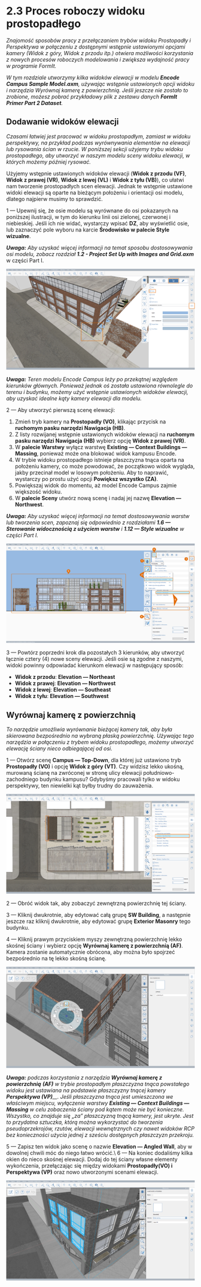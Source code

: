 # 2.3 Proces roboczy widoku prostopadłego

_Znajomość sposobów pracy z przełączaniem trybów widoku Prostopadły i Perspektywa w połączeniu z dostępnymi wstępnie ustawionymi opcjami kamery (Widok z góry, Widok z przodu itp.) otwiera możliwości korzystania z nowych procesów roboczych modelowania i zwiększa wydajność pracy w programie FormIt._

_W tym rozdziale utworzymy kilka widoków elewacji w modelu_ _**Encode Campus Sample Model.axm**, używając wstępnie ustawionych opcji widoku i narzędzia Wyrównaj kamerę z powierzchnią. Jeśli jeszcze nie zostało to zrobione, możesz pobrać przykładowy plik z zestawu danych_ _**FormIt Primer Part 2 Dataset**._

## Dodawanie widoków elewacji

_Czasami łatwiej jest pracować w widoku prostopadłym, zamiast w widoku perspektywy, na przykład podczas wyrównywania elementów na elewacji lub rysowania ścian w rzucie. W poniższej sekcji użyjemy trybu widoku prostopadłego, aby utworzyć w naszym modelu sceny widoku elewacji, w których możemy później rysować._

Użyjemy wstępnie ustawionych widoków elewacji (**Widok z przodu (VF)**, **Widok z prawej (VR)**, **Widok z lewej (VL)** i **Widok z tyłu (VB)**), co ułatwi nam tworzenie prostopadłych scen elewacji. Jednak te wstępnie ustawione widoki elewacji są oparte na bieżącym położeniu i orientacji osi modelu, dlatego najpierw musimy to sprawdzić.

1 — Upewnij się, że osie modelu są wyrównane do osi pokazanych na poniższej ilustracji, w tym do kierunku linii osi zielonej, czerwonej i niebieskiej. Jeśli ich nie widać, wystarczy wpisać **DZ**, aby wyświetlić osie, lub zaznaczyć pole wyboru na karcie **Środowisko w palecie Style wizualne**.

_**Uwaga:**_ _Aby uzyskać więcej informacji na temat sposobu dostosowywania osi modelu, zobacz rozdział_ _**1.2 - Project Set Up with Images and Grid.axm**_ w części Part I.

![](<../../.gitbook/assets/0 (7).png>)

_**Uwaga:** Teren modelu Encode Campus leży po przekątnej względem kierunków głównych. Ponieważ jednak oś została ustawiona równolegle do terenu i budynku, możemy użyć wstępnie ustawionych widoków elewacji, aby uzyskać idealne kąty kamery elewacji dla modelu._

2 — Aby utworzyć pierwszą scenę elewacji:

1. Zmień tryb kamery na **Prostopadły (VO)**, klikając przycisk na **ruchomym pasku narzędzi Nawigacja (HB)**.
2. Z listy rozwijanej wstępnie ustawionych widoków elewacji na **ruchomym pasku narzędzi Nawigacja (HB)** wybierz opcję **Widok z prawej (VR)**.
3. W **palecie Warstwy** wyłącz warstwę **Existing — Context Buildings — Massing**, ponieważ może ona blokować widok kampusu Encode.
4. W trybie widoku prostopadłego istnieje płaszczyzna tnąca oparta na położeniu kamery, co może powodować, że początkowo widok wygląda, jakby przecinał model w losowym położeniu. Aby to naprawić, wystarczy po prostu użyć opcji **Powiększ wszystko (ZA)**.
5. Powiększaj widok do momentu, aż model Encode Campus zajmie większość widoku.
6. W **palecie Sceny** utwórz nową scenę i nadaj jej nazwę **Elevation — Northwest**.

_**Uwaga:**_ _Aby uzyskać więcej informacji na temat dostosowywania warstw lub tworzenia scen, zapoznaj się odpowiednio z rozdziałami_ _**1.6 — Sterowanie widocznością z użyciem warstw**_ _i_ _**1.12 — Style wizualne** w części Part I._

![](<../../.gitbook/assets/1 (10) (1).png>)

3 — Powtórz poprzedni krok dla pozostałych 3 kierunków, aby utworzyć łącznie cztery (4) nowe sceny elewacji. Jeśli osie są zgodne z naszymi, widoki powinny odpowiadać kierunkom elewacji w następujący sposób:

* **Widok z przodu**: **Elevation — Northeast**
* **Widok z prawej**: **Elevation — Northwest**
* **Widok z lewej**: **Elevation — Southeast**
* **Widok z tyłu**: **Elevation — Southwest**

## **Wyrównaj kamerę z powierzchnią**

_To narzędzie umożliwia wyrównanie bieżącej kamery tak, aby była skierowana bezpośrednio na wybraną płaską powierzchnię. Używając tego narzędzia w połączeniu z trybem widoku prostopadłego, możemy utworzyć elewację ściany nieco odbiegającej od osi._

1 — Otwórz scenę **Campus — Top-Down**, dla której już ustawiono tryb **Prostopadły (VO)** i opcję **Widok z góry (VT)**. Czy widzisz lekko ukośną, murowaną ścianę na zwróconej w stronę ulicy elewacji południowo-zachodniego budynku kampusu? Gdybyśmy pracowali tylko w widoku perspektywy, ten niewielki kąt byłby trudny do zauważenia.

![](<../../.gitbook/assets/2 (8) (1).png>)

2 — Obróć widok tak, aby zobaczyć zewnętrzną powierzchnię tej ściany.

3 — Kliknij dwukrotnie, aby edytować całą grupę **SW Building**, a następnie jeszcze raz kliknij dwukrotnie, aby edytować grupę **Exterior Masonry** tego budynku.

4 — Kliknij prawym przyciskiem myszy zewnętrzną powierzchnię lekko skośnej ściany i wybierz opcję **Wyrównaj kamerę z powierzchnią (AF)**. Kamera zostanie automatycznie obrócona, aby można było spojrzeć bezpośrednio na tę lekko skośną ścianę.

![](<../../.gitbook/assets/3 (9).png>)

_**Uwaga:**_ _podczas korzystania z narzędzia_ _**Wyrównaj kamerę z powierzchnią**_ _**(AF)**_ _w trybie prostopadłym płaszczyzna tnąca powstałego widoku jest ustawiana na podstawie płaszczyzny tnącej kamery_ _**Perspektywa (VP)**__. Jeśli płaszczyzna tnąca jest umieszczona we właściwym miejscu, wyłączenie warstwy_ _**Existing — Context Buildings — Massing**_ _w celu zobaczenia ściany pod kątem może nie być konieczne. Wszystko, co znajduje się „za” płaszczyzną tnącą kamery, jest ukryte. Jest to przydatna sztuczka, którą można wykorzystać do tworzenia pseudoprzekrojów, rzutów, elewacji wewnętrznych czy nawet widoków RCP bez konieczności użycia jednej z sześciu dostępnych płaszczyzn przekroju._

5 — Zapisz ten widok jako scenę o nazwie **Elevation — Angled Wall**, aby w dowolnej chwili móc do niego łatwo wrócić.\ 6 — Na koniec dodaliśmy kilka okien do nieco skośnej elewacji. Dodaj do tej ściany własne elementy wykończenia, przełączając się między widokami **Prostopadły(VO) i Perspektywa (VP)** oraz nowo utworzonymi scenami elewacji.

![SW Building with six (6) new windows added along the angled face.](<../../.gitbook/assets/4 (10) (1).png>)
